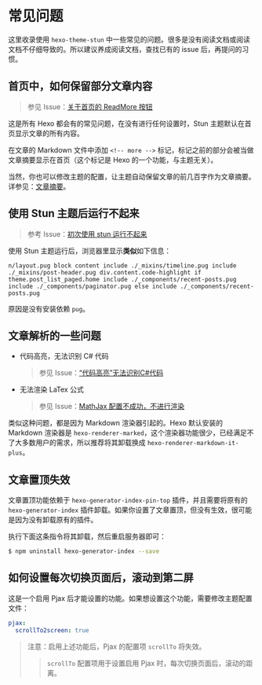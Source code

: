 # 常见问题

这里收录使用 `hexo-theme-stun` 中一些常见的问题。很多是没有阅读文档或阅读文档不仔细导致的。所以建议养成阅读文档，查找已有的 issue 后，再提问的习惯。

## 首页中，如何保留部分文章内容

> 参见 Issue：[关于首页的 ReadMore 按钮](https://github.com/liuyib/hexo-theme-stun/issues/8)

这是所有 Hexo 都会有的常见问题，在没有进行任何设置时，Stun 主题默认在首页显示文章的所有内容。

在文章的 Markdown 文件中添加 `<!-- more -->` 标记，标记之前的部分会被当做文章摘要显示在首页（这个标记是 Hexo 的一个功能，与主题无关）。

当然，你也可以修改主题的配置，让主题自动保留文章的前几百字作为文章摘要。详参见：[文章摘要](https://liuyib.github.io/hexo-theme-stun/zh-CN/guide/primary-setting.html#%E6%96%87%E7%AB%A0%E6%91%98%E8%A6%81)。

## 使用 Stun 主题后运行不起来

> 参考 Issue：[初次使用 stun 运行不起来](https://github.com/liuyib/hexo-theme-stun/issues/2)

使用 Stun 主题运行后，浏览器里显示**类似**如下信息：

`
n/layout.pug block content include ./_mixins/timeline.pug include ./_mixins/post-header.pug div.content.code-highlight if theme.post_list_paged.home include ./_components/recent-posts.pug include ./_components/paginator.pug else include ./_components/recent-posts.pug
`

原因是没有安装依赖 `pug`。

## 文章解析的一些问题

- 代码高亮，无法识别 C# 代码

  > 参见 Issue：[“代码高亮”无法识别C#代码](https://github.com/liuyib/hexo-theme-stun/issues/12)

- 无法渲染 LaTex 公式

  > 参见 Issue：[MathJax 配置不成功，不进行渲染](https://github.com/liuyib/hexo-theme-stun/issues/6)

类似这种问题，都是因为 Markdown 渲染器引起的。Hexo 默认安装的 Markdown 渲染器是 `hexo-renderer-marked`，这个渲染器功能很少，已经满足不了大多数用户的需求，所以推荐将其卸载换成 `hexo-renderer-markdown-it-plus`。

## 文章置顶失效

文章置顶功能依赖于 `hexo-generator-index-pin-top` 插件，并且需要将原有的 `hexo-generator-index` 插件卸载。如果你设置了文章置顶，但没有生效，很可能是因为没有卸载原有的插件。

执行下面这条指令将其卸载，然后重启服务器即可：

``` bash
$ npm uninstall hexo-generator-index --save
```

## 如何设置每次切换页面后，滚动到第二屏

这是一个启用 Pjax 后才能设置的功能。如果想设置这个功能，需要修改主题配置文件：

``` yaml
pjax:
  scrollTo2screen: true
```

> 注意：启用上述功能后，Pjax 的配置项 `scrollTo` 将失效。
> > `scrollTo` 配置项用于设置启用 Pjax 时，每次切换页面后，滚动的距离。
